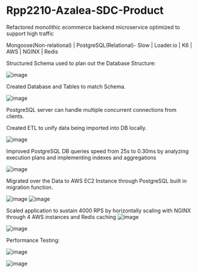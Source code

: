 # Rpp2210-Azalea-SDC-Product

Refactored monolithic ecommerce backend microservice optimized to support high traffic 

Mongoose(Non-relational) | PostgreSQL(Relational)- Slow | Loader.io | K6 | AWS | NGINX | Redis 

Structured Schema used to plan out the Database Structure:

![image](https://github.com/Rpp2210-Azalea-SDC/Rpp2210-Azalea-SDC-Product-Overview/assets/113706094/86ad15de-56e3-4ff1-b130-d62e1389d682)

Created Database and Tables to match Schema.

![image](https://github.com/Rpp2210-Azalea-SDC/Rpp2210-Azalea-SDC-Product-Overview/assets/113706094/51ce1961-0eac-4f83-b412-9b5c14d9f623)


PostgreSQL server can handle multiple concurrent connections from clients.

Created ETL to unify data being imported into DB locally.

![image](https://github.com/Rpp2210-Azalea-SDC/Rpp2210-Azalea-SDC-Product-Overview/assets/113706094/8b9829b5-31c0-4d09-95a8-e2a8af08c1b4)

Improved PostgreSQL DB queries speed from 25s to 0.30ms by analyzing execution plans and implementing indexes and aggregations

![image](https://github.com/Rpp2210-Azalea-SDC/Rpp2210-Azalea-SDC-Product-Overview/assets/113706094/10fca92a-56f6-4723-87a5-451329db0763)

Migrated over the Data to AWS EC2 Instance through PostgreSQL built in migration function.

![image](https://github.com/Rpp2210-Azalea-SDC/Rpp2210-Azalea-SDC-Product-Overview/assets/113706094/74ea032a-f612-429a-a6a2-86fb52009bbe)
![image](https://github.com/Rpp2210-Azalea-SDC/Rpp2210-Azalea-SDC-Product-Overview/assets/113706094/acbdc59a-4c76-45ce-834a-ce3ecb3d4d62)


Scaled application to sustain 4000 RPS by horizontally scaling with NGINX through 4 AWS instances and Redis caching
![image](https://github.com/Rpp2210-Azalea-SDC/Rpp2210-Azalea-SDC-Product-Overview/assets/113706094/558997e0-0bbd-459c-94c7-175e0669b369)

![image](https://github.com/Rpp2210-Azalea-SDC/Rpp2210-Azalea-SDC-Product-Overview/assets/113706094/cb8c7ed3-9a47-4d91-b29d-1f6dc3e0dfa9)

Performance Testing:

![image](https://github.com/Rpp2210-Azalea-SDC/Rpp2210-Azalea-SDC-Product-Overview/assets/113706094/1c5ed368-42c7-4799-82e0-4394d123a430)

![image](https://github.com/Rpp2210-Azalea-SDC/Rpp2210-Azalea-SDC-Product-Overview/assets/113706094/301be2a7-2060-4b44-9c90-98e8ba32be7a)
